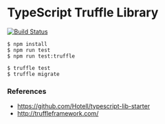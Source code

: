 # TypeScript Truffle Library

[![Build Status](https://travis-ci.org/transmute-industries/typescript-truffle-lib.svg)](https://travis-ci.org/transmute-industries/typescript-truffle-lib)

```
$ npm install
$ npm run test
$ npm run test:truffle
```

```
$ truffle test
$ truffle migrate
```

### References
- https://github.com/Hotell/typescript-lib-starter
- http://truffleframework.com/